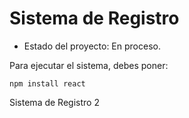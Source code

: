 <h1> Sistema de Registro</h1>

- Estado del proyecto: En proceso.

Para ejecutar el sistema, debes poner:

```npm install react```

Sistema de Registro 2
